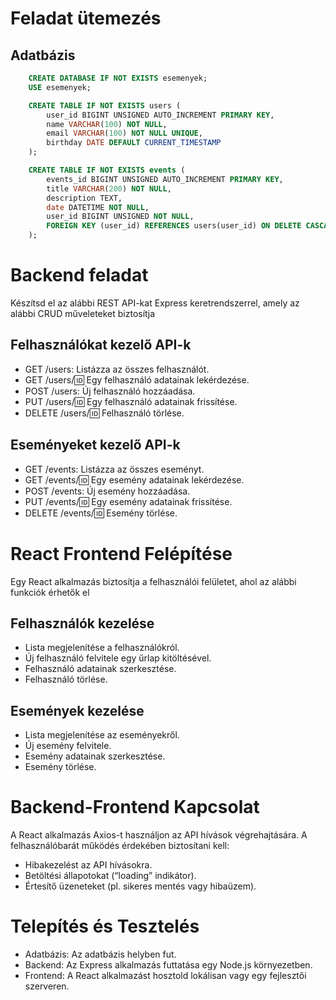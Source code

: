 # Feladat ütemezés
##	Adatbázis 
```sql
    CREATE DATABASE IF NOT EXISTS esemenyek;
    USE esemenyek;

    CREATE TABLE IF NOT EXISTS users (
        user_id BIGINT UNSIGNED AUTO_INCREMENT PRIMARY KEY,
        name VARCHAR(100) NOT NULL,
        email VARCHAR(100) NOT NULL UNIQUE,
        birthday DATE DEFAULT CURRENT_TIMESTAMP
    );

    CREATE TABLE IF NOT EXISTS events (
        events_id BIGINT UNSIGNED AUTO_INCREMENT PRIMARY KEY,
        title VARCHAR(200) NOT NULL,
        description TEXT,
        date DATETIME NOT NULL,
        user_id BIGINT UNSIGNED NOT NULL,
        FOREIGN KEY (user_id) REFERENCES users(user_id) ON DELETE CASCADE
    );
```

# Backend feladat
 Készítsd el az alábbi REST API-kat  Express keretrendszerrel, amely az alábbi CRUD műveleteket biztosítja
##	Felhasználókat kezelő API-k
-	GET /users: Listázza az összes felhasználót.
-	GET /users/:id: Egy felhasználó adatainak lekérdezése.
-	POST /users: Új felhasználó hozzáadása.
-	PUT /users/:id: Egy felhasználó adatainak frissítése.
-	DELETE /users/:id: Felhasználó törlése.

##	Eseményeket kezelő API-k
-	GET /events: Listázza az összes eseményt.
-	GET /events/:id: Egy esemény adatainak lekérdezése.
-	POST /events: Új esemény hozzáadása.
-	PUT /events/:id: Egy esemény adatainak frissítése.
-	DELETE /events/:id: Esemény törlése.

#	React Frontend Felépítése
Egy React alkalmazás biztosítja a felhasználói felületet, ahol az alábbi funkciók érhetők el

##	Felhasználók kezelése
-	Lista megjelenítése a felhasználókról.
-	Új felhasználó felvitele egy űrlap kitöltésével.
-	Felhasználó adatainak szerkesztése.
-	Felhasználó törlése.

##	Események kezelése
-	Lista megjelenítése az eseményekről.
-	Új esemény felvitele.
-	Esemény adatainak szerkesztése.
-	Esemény törlése.

#	Backend-Frontend Kapcsolat
A React alkalmazás Axios-t használjon az API hívások végrehajtására. A felhasználóbarát működés érdekében biztosítani kell:
-	Hibakezelést az API hívásokra.
-	Betöltési állapotokat (“loading” indikátor).
-	Értesítő üzeneteket (pl. sikeres mentés vagy hibaüzem).

#	Telepítés és Tesztelés
-	Adatbázis: Az adatbázis helyben fut.
-	Backend: Az Express alkalmazás futtatása egy Node.js környezetben.
-	Frontend: A React alkalmazást hosztold lokálisan vagy egy fejlesztői szerveren.

